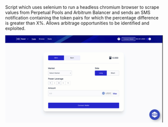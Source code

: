Script which uses selenium to run a headless chromium browser to scrape values from Perpetual Pools and Arbitrum Balancer and sends an SMS notification 
containing the token pairs for which the percentage difference is greater than X%. Allows arbitrage opportunities to be identified and exploited.

![Demonstration](perp.gif)